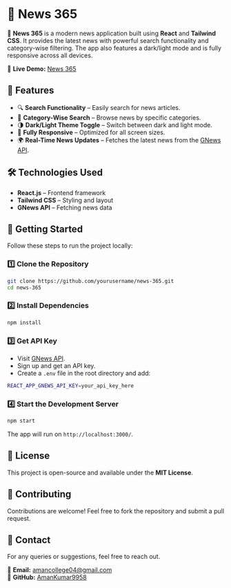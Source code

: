 # 📢 News 365

🚀 **News 365** is a modern news application built using **React** and **Tailwind CSS**. It provides the latest news with powerful search functionality and category-wise filtering. The app also features a dark/light mode and is fully responsive across all devices.

🔗 **Live Demo:** [News 365](https://news-365.netlify.app/)

## 📌 Features

- 🔍 **Search Functionality** – Easily search for news articles.
- 📂 **Category-Wise Search** – Browse news by specific categories.
- 🌗 **Dark/Light Theme Toggle** – Switch between dark and light mode.
- 📱 **Fully Responsive** – Optimized for all screen sizes.
- 🌍 **Real-Time News Updates** – Fetches the latest news from the [GNews API](https://gnews.io/).

## 🛠️ Technologies Used

- **React.js** – Frontend framework
- **Tailwind CSS** – Styling and layout
- **GNews API** – Fetching news data

## 🚀 Getting Started

Follow these steps to run the project locally:

### 1️⃣ Clone the Repository
```sh
git clone https://github.com/yourusername/news-365.git
cd news-365
```

### 2️⃣ Install Dependencies
```sh
npm install
```

### 3️⃣ Get API Key
- Visit [GNews API](https://gnews.io/).
- Sign up and get an API key.
- Create a `.env` file in the root directory and add:
```sh
REACT_APP_GNEWS_API_KEY=your_api_key_here
```

### 4️⃣ Start the Development Server
```sh
npm start
```
The app will run on `http://localhost:3000/`.

## 📜 License
This project is open-source and available under the **MIT License**.

## 🤝 Contributing
Contributions are welcome! Feel free to fork the repository and submit a pull request.

## 📩 Contact
For any queries or suggestions, feel free to reach out.

📧 **Email:** amancollege04@gmail.com  
🐙 **GitHub:** [AmanKumar9958](https://github.com/AmanKumar9958)
